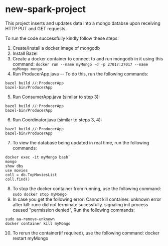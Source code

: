 # new-spark-project

This project inserts and updates data into a mongo databse upon receiving HTTP PUT and GET requests.

To run the code successfully kindly follow these steps:
1. Create/Install a docker image of mongodb
2. Install Bazel
3. Create a docker container to connect to and run mongodb in it using this command: `docker run --name myMongo -d -p 27017:27017 --name myMongo mongo`
4. Run ProducerApp.java -- To do this, run the following commands: 
```
bazel build //:ProducerApp
bazel-bin/ProducerApp
```
5. Run ConsumerApp.java (similar to step 3): 
```
bazel build //:ProducerApp
bazel-bin/ProducerApp
```
6. Run Coordinator.java (similar to steps 3, 4):
```
bazel build //:ProducerApp
bazel-bin/ProducerApp
```
7. To view the database being updated in real time, run the following commands:
```
docker exec -it myMongo bash`
mongo
show dbs
use movies
coll = db.TopMoviesList
coll.find()
```
8. To stop the docker container from running, use the following command: `sudo docker stop myMongo` 
9. In case you get the following error: Cannot kill container. unknown error after kill: runc did not terminate sucessfully. signaling init process caused "permission denied", 
Run the following commands: 
```
sudo aa-remove-unknown
docker container kill myMongo
``` 
10. To rerun the container(if required), use the following command: docker restart myMongo
